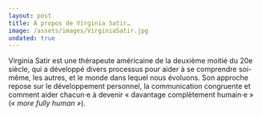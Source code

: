 ```yaml
---
layout: post
title: À propos de Virginia Satir…
image: /assets/images/VirginiaSatir.jpg
undated: true
---
```


Virginia Satir est une thérapeute américaine de la deuxième moitié du 20e
siècle, qui a développé divers processus pour aider à se comprendre soi-même,
les autres, et le monde dans lequel nous évoluons. Son approche repose sur le
développement personnel, la communication congruente et comment aider chacun·e
à devenir « davantage complètement humain·e » (_« more fully human »_).

